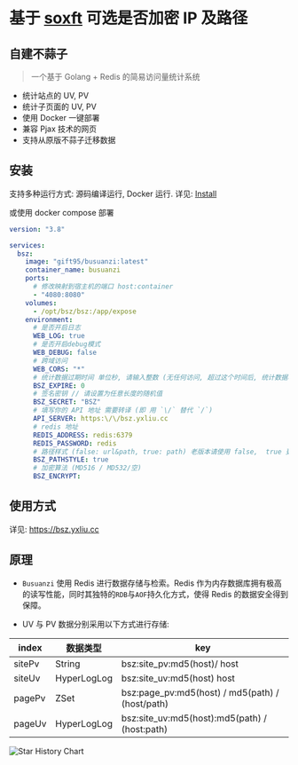 # 基于 [soxft](https://github.com/soxft/busuanzi) 可选是否加密 IP 及路径

## 自建不蒜子

> 一个基于 Golang + Redis 的简易访问量统计系统

- 统计站点的 UV, PV
- 统计子页面的 UV, PV
- 使用 Docker 一键部署
- 兼容 Pjax 技术的网页
- 支持从原版不蒜子迁移数据

## 安装

支持多种运行方式: 源码编译运行, Docker 运行. 详见: [Install](https://github.com/soxft/busuanzi/wiki/install)

或使用 docker compose 部署

```yaml
version: "3.8"

services:
  bsz:
    image: "gift95/busuanzi:latest"
    container_name: busuanzi
    ports:
      # 修改映射到宿主机的端口 host:container
      - "4080:8080"
    volumes:
      - /opt/bsz/bsz:/app/expose
    environment:
      # 是否开启日志
      WEB_LOG: true
      # 是否开启debug模式
      WEB_DEBUG: false
      # 跨域访问
      WEB_CORS: "*"
      # 统计数据过期时间 单位秒, 请输入整数 (无任何访问, 超过这个时间后, 统计数据将被清空, 0为不过期)
      BSZ_EXPIRE: 0
      # 签名密钥 // 请设置为任意长度的随机值
      BSZ_SECRET: "BSZ"
      # 填写你的 API 地址 需要转译 (即 用 `\/` 替代 `/`)
      API_SERVER: https:\/\/bsz.yxliu.cc
      # redis 地址
      REDIS_ADDRESS: redis:6379
      REDIS_PASSWORD: redis
      # 路径样式 (false: url&path, true: path) 老版本请使用 false,  true 更便于数据迁移
      BSZ_PATHSTYLE: true
      # 加密算法 (MD516 / MD532/空)
      BSZ_ENCRYPT:
```

## 使用方式

详见: https://bsz.yxliu.cc

## 原理

- `Busuanzi` 使用 Redis 进行数据存储与检索。Redis 作为内存数据库拥有极高的读写性能，同时其独特的`RDB`与`AOF`持久化方式，使得 Redis 的数据安全得到保障。

- UV 与 PV 数据分别采用以下方式进行存储:

| index  | 数据类型    | key                                             |
| ------ | ----------- | ----------------------------------------------- |
| sitePv | String      | bsz:site_pv:md5(host)/ host                     |
| siteUv | HyperLogLog | bsz:site_uv:md5(host) host                      |
| pagePv | ZSet        | bsz:page_pv:md5(host) / md5(path) / (host/path) |
| pageUv | HyperLogLog | bsz:site_uv:md5(host):md5(path) / (host:path)   |


<picture>
  <source
    media="(prefers-color-scheme: dark)"
    srcset="
      https://api.star-history.com/svg?repos=gift95/busuanzi&type=Date&theme=dark
    "
  />
  <source
    media="(prefers-color-scheme: light)"
    srcset="
      https://api.star-history.com/svg?repos=gift95/busuanzi&type=Date
    "
  />
  <img
    alt="Star History Chart"
    src="https://api.star-history.com/svg?repos=gift95/busuanzi&type=Date"
  />
</picture>
